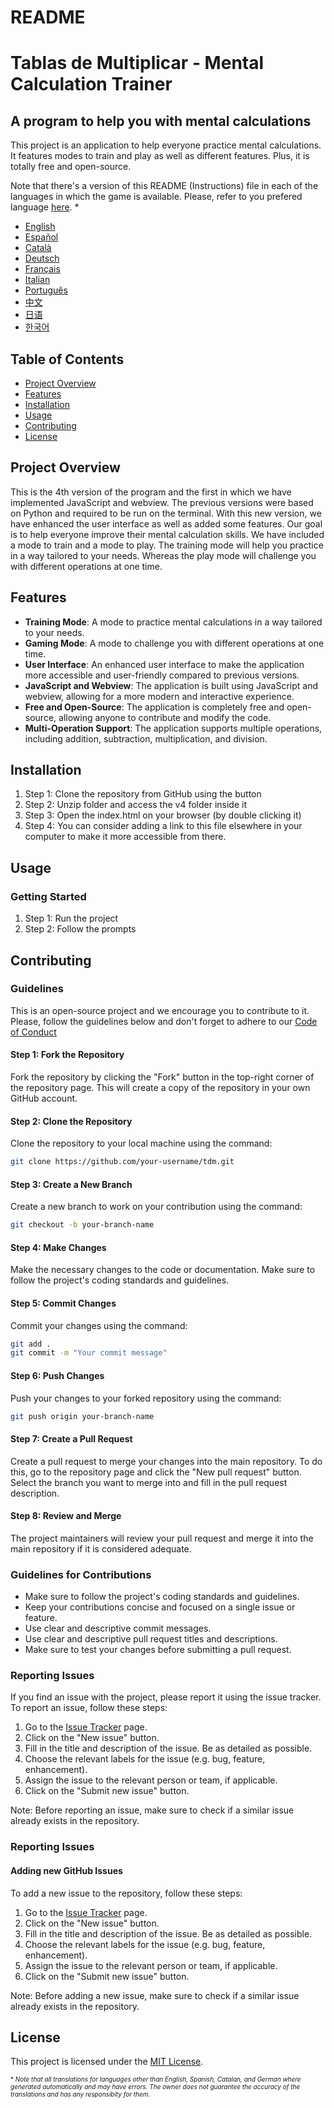 # README

Tablas de Multiplicar - Mental Calculation Trainer
================

A program to help you with mental calculations
-------------------

This project is an application to help everyone practice mental calculations. It features modes to train and play as well as different features. Plus, it is totally free and open-source.

Note that there's a version of this README (Instructions) file in each of the languages in which the game is available. Please, refer to you prefered language [here](/READMEs/). *

* [English](/READMEs/ENGLISH.md)
* [Español](/READMEs/SPANISH.md)
* [Català](/READMEs/CATALA.md)
* [Deutsch](/READMEs/DEUTSCH.md)
* [Français](/READMEs/FRANCAIS.md)
* [Italian](/READMEs/ITALIAN.md)
* [Português](/READMEs/PORTUGUES.md)
* [中文](/READMEs/中文.md)
* [日语](/READMEs/日语.md)
* [한국어](/READMEs/한국어.md)

Table of Contents
-----------------

* [Project Overview](#project-overview)
* [Features](#features)
* [Installation](#installation)
* [Usage](#usage)
* [Contributing](#contributing)
* [License](#license)

Project Overview
----------------

This is the 4th version of the program and the first in which we have implemented JavaScript and webview. The previous versions were based on Python and required to be run on the terminal. With this new version, we have enhanced the user interface as well as added some features. Our goal is to help everyone improve their mental calculation skills. We have included a mode to train and a mode to play. The training mode will help you practice in a way tailored to your needs. Whereas the play mode will challenge you with different operations at one time.

Features
--------
* **Training Mode**: A mode to practice mental calculations in a way tailored to your needs.
* **Gaming Mode**: A mode to challenge you with different operations at one time.
* **User Interface**: An enhanced user interface to make the application more accessible and user-friendly compared to previous versions.
* **JavaScript and Webview**: The application is built using JavaScript and webview, allowing for a more modern and interactive experience.
* **Free and Open-Source**: The application is completely free and open-source, allowing anyone to contribute and modify the code.
* **Multi-Operation Support**: The application supports multiple operations, including addition, subtraction, multiplication, and division.
<!-- * **Customizable Difficulty**: The application allows users to customize the difficulty level of the calculations, making it suitable for users of all ages and skill levels. -->
<!-- * **Score Tracking**: The application tracks the user's score and progress, providing a sense of accomplishment and motivation to improve. -->

Installation
------------

1. Step 1: Clone the repository from GitHub using the button
2. Step 2: Unzip folder and access the v4 folder inside it
3. Step 3: Open the index.html on your browser (by double clicking it)
4. Step 4: You can consider adding a link to this file elsewhere in your computer to make it more accessible from there.

Usage
-----

### Getting Started

1. Step 1: Run the project
2. Step 2: Follow the prompts

Contributing
------------

### Guidelines

This is an open-source project and we encourage you to contribute to it. Please, follow the guidelines below and don't forget to adhere to our [Code of Conduct](https://github.com/TdM/blob/main/CODE_OF_CONDUCT.md)

#### Step 1: Fork the Repository

Fork the repository by clicking the "Fork" button in the top-right corner of the repository page. This will create a copy of the repository in your own GitHub account.

#### Step 2: Clone the Repository

Clone the repository to your local machine using the command:

```bash
git clone https://github.com/your-username/tdm.git
```

#### Step 3: Create a New Branch

Create a new branch to work on your contribution using the command:

```bash
git checkout -b your-branch-name
```

#### Step 4: Make Changes

Make the necessary changes to the code or documentation. Make sure to follow the project's coding standards and guidelines.

#### Step 5: Commit Changes

Commit your changes using the command:

```bash
git add .
git commit -m "Your commit message"
```

#### Step 6: Push Changes

Push your changes to your forked repository using the command:

```bash
git push origin your-branch-name
```

#### Step 7: Create a Pull Request

Create a pull request to merge your changes into the main repository. To do this, go to the repository page and click the "New pull request" button. Select the branch you want to merge into and fill in the pull request description.

#### Step 8: Review and Merge

The project maintainers will review your pull request and merge it into the main repository if it is considered adequate.

### Guidelines for Contributions

* Make sure to follow the project's coding standards and guidelines.
* Keep your contributions concise and focused on a single issue or feature.
* Use clear and descriptive commit messages.
* Use clear and descriptive pull request titles and descriptions.
* Make sure to test your changes before submitting a pull request.

### Reporting Issues

If you find an issue with the project, please report it using the issue tracker. To report an issue, follow these steps:

1. Go to the [Issue Tracker](https://github.com/joanalnu/tdm/issues) page.
2. Click on the "New issue" button.
3. Fill in the title and description of the issue. Be as detailed as possible.
4. Choose the relevant labels for the issue (e.g. bug, feature, enhancement).
5. Assign the issue to the relevant person or team, if applicable.
6. Click on the "Submit new issue" button.

Note: Before reporting an issue, make sure to check if a similar issue already exists in the repository.

### Reporting Issues
#### Adding new GitHub Issues

To add a new issue to the repository, follow these steps:

1. Go to the [Issue Tracker](https://github.com/joanalnu/tdm/issues) page.
2. Click on the "New issue" button.
3. Fill in the title and description of the issue. Be as detailed as possible.
4. Choose the relevant labels for the issue (e.g. bug, feature, enhancement).
5. Assign the issue to the relevant person or team, if applicable.
6. Click on the "Submit new issue" button.

Note: Before adding a new issue, make sure to check if a similar issue already exists in the repository.

License
-------

This project is licensed under the [MIT License](https://github.com/joanalnu/tdm/blob/main/LICENSE.md).


<font size="1">* *Note that all translations for languages other than English, Spanish, Catalan, and German where generated automatically and may have errors. The owner does not guarantee the accuracy of the translations and has any responsibity for them.* </font>  </body>